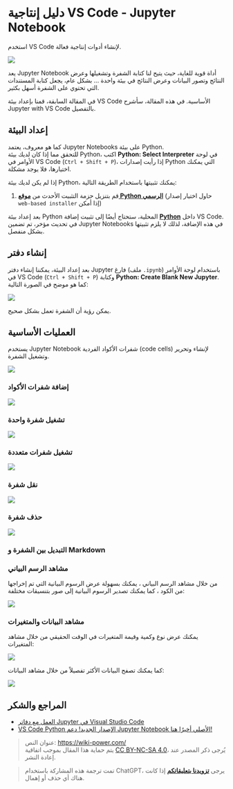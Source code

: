 # دليل إنتاجية VS Code - Jupyter Notebook

استخدم VS Code لإنشاء أدوات إنتاجية فعالة.

![](https://img.wiki-power.com/d/wiki-media/img/20200323155728.png)

يعد Jupyter Notebook أداة قوية للغاية، حيث يتيح لنا كتابة الشفرة وتشغيلها وعرض النتائج وتصور البيانات وعرض النتائج في بيئة واحدة ... بشكل عام، يجعل كتابة المستندات التي تحتوي على الشفرة أسهل بكثير.

في المقالة السابقة، قمنا بإعداد بيئة VS Code الأساسية. في هذه المقالة، سأشرح Jupyter with VS Code بالتفصيل.

## إعداد البيئة

كما هو معروف، يعتمد Jupyter Notebooks على بيئة Python.  
للتحقق مما إذا كان لديك بيئة Python، اكتب **Python: Select Interpreter** في لوحة الأوامر في VS Code (`Ctrl + Shift + P`)، إذا رأيت إصدارات Python التي يمكنك اختيارها، فلا يوجد مشكلة.

إذا لم يكن لديك بيئة Python، يمكنك تثبيتها باستخدام الطريقة التالية:

1. قم بتنزيل حزمة التثبيت الأحدث من [**موقع Python الرسمي**](https://www.python.org/) (حاول اختيار إصدار `web-based installer` إذا أمكن)

بعد إعداد بيئة Python المحلية، ستحتاج أيضًا إلى تثبيت إضافة [**Python**](https://marketplace.visualstudio.com/items?itemName=ms-python.python) داخل VS Code. في تحديث مؤخر، تم تضمين Jupyter Notebooks في هذه الإضافة، لذلك لا يلزم تثبيتها بشكل منفصل.

## إنشاء دفتر

بعد إعداد البيئة، يمكننا إنشاء دفتر Jupyter فارغ (ملف `.ipynb`) باستخدام لوحة الأوامر في VS Code (`Ctrl + Shift + P`) وكتابة **Python: Create Blank New Jupyter**. كما هو موضح في الصورة التالية:

![](https://img.wiki-power.com/d/wiki-media/img/20200323153020.png)

يمكن رؤية أن الشفرة تعمل بشكل صحيح.

## العمليات الأساسية

يستخدم Jupyter Notebook شفرات الأكواد الفردية (code cells) لإنشاء وتحرير وتشغيل الشفرة.

![](https://img.wiki-power.com/d/wiki-media/img/20200323153717.png)

### إضافة شفرات الأكواد

![](https://img.wiki-power.com/d/wiki-media/img/20200323153850.png)

### تشغيل شفرة واحدة

![](https://img.wiki-power.com/d/wiki-media/img/20200323153939.png)

### تشغيل شفرات متعددة

![](https://img.wiki-power.com/d/wiki-media/img/20200323154005.png)

### نقل شفرة

![](https://img.wiki-power.com/d/wiki-media/img/20200323154059.png)

### حذف شفرة

![](https://img.wiki-power.com/d/wiki-media/img/20200323154148.png)

### التبديل بين الشفرة و Markdown



### مشاهد الرسم البياني

من خلال مشاهد الرسم البياني ، يمكنك بسهولة عرض الرسوم البيانية التي تم إخراجها من الكود ، كما يمكنك تصدير الرسوم البيانية إلى صور بتنسيقات مختلفة:

![](https://img.wiki-power.com/d/wiki-media/img/20200323154555.png)

### مشاهد البيانات والمتغيرات

يمكنك عرض نوع وكمية وقيمة المتغيرات في الوقت الحقيقي من خلال مشاهد المتغيرات:

![](https://img.wiki-power.com/d/wiki-media/img/20200323154758.png)

كما يمكنك تصفح البيانات الأكثر تفصيلاً من خلال مشاهد البيانات:

![](https://img.wiki-power.com/d/wiki-media/img/20200323154832.png)

## المراجع والشكر

- [العمل مع دفاتر Jupyter في Visual Studio Code](https://code.visualstudio.com/docs/python/jupyter-support)
- [VS Code Python الإصدار الجديد! دعم Jupyter Notebook الأصلي أخيرًا هنا!](https://zhuanlan.zhihu.com/p/85445777)

> عنوان النص: <https://wiki-power.com/>  
> يتم حماية هذا المقال بموجب اتفاقية [CC BY-NC-SA 4.0](https://creativecommons.org/licenses/by/4.0/deed.zh)، يُرجى ذكر المصدر عند إعادة النشر.

> تمت ترجمة هذه المشاركة باستخدام ChatGPT، يرجى [**تزويدنا بتعليقاتكم**](https://github.com/linyuxuanlin/Wiki_MkDocs/issues/new) إذا كانت هناك أي حذف أو إهمال.